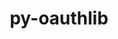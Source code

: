 ---
title: "py-oauthlib"
layout: cache
categories: [package, v0.19]
meta: {"versions": ["3.2.1"], "compilers": ["gcc@=11.1.0", "gcc@=7.3.1", "oneapi@=2022.1.0"], "oss": ["amzn2", "ubuntu20.04"], "platforms": ["linux"], "targets": ["x86_64", "x86_64_v3"], "stacks": ["e4s", "e4s-oneapi", "ml-cpu", "ml-cuda", "ml-rocm"], "num_specs": 3, "num_specs_by_stack": {"ml-cpu": 1, "ml-cuda": 1, "ml-rocm": 1, "e4s": 1, "e4s-oneapi": 1}}
spec_details: [{"hash": "pbtvntjrsd7sujwttwqs7tpqptpgbomw", "compiler": "gcc@=7.3.1", "versions": ["3.2.1"], "os": "amzn2", "platform": "linux", "target": "x86_64_v3", "variants": ["build_system=python_pip", "~rsa", "~signals", "~signedtoken"], "stacks": ["ml-cpu", "ml-cuda", "ml-rocm"], "size": "-", "tarball": "https://binaries.spack.io/releases/v0.19/build_cache/linux-amzn2-x86_64_v3/gcc-7.3.1/py-oauthlib-3.2.1/linux-amzn2-x86_64_v3-gcc-7.3.1-py-oauthlib-3.2.1-pbtvntjrsd7sujwttwqs7tpqptpgbomw.spack"}, {"hash": "oe2zhkcprmm7hesm6nf7gzbcs6rrhtuv", "compiler": "gcc@=11.1.0", "versions": ["3.2.1"], "os": "ubuntu20.04", "platform": "linux", "target": "x86_64", "variants": ["build_system=python_pip", "~rsa", "~signals", "~signedtoken"], "stacks": ["e4s"], "size": "-", "tarball": "https://binaries.spack.io/releases/v0.19/build_cache/linux-ubuntu20.04-x86_64/gcc-11.1.0/py-oauthlib-3.2.1/linux-ubuntu20.04-x86_64-gcc-11.1.0-py-oauthlib-3.2.1-oe2zhkcprmm7hesm6nf7gzbcs6rrhtuv.spack"}, {"hash": "4uwyrqtdxbvwvqloxzd6hf7gcvy4ecsg", "compiler": "oneapi@=2022.1.0", "versions": ["3.2.1"], "os": "ubuntu20.04", "platform": "linux", "target": "x86_64", "variants": ["build_system=python_pip", "~rsa", "~signals", "~signedtoken"], "stacks": ["e4s-oneapi"], "size": "-", "tarball": "https://binaries.spack.io/releases/v0.19/build_cache/linux-ubuntu20.04-x86_64/oneapi-2022.1.0/py-oauthlib-3.2.1/linux-ubuntu20.04-x86_64-oneapi-2022.1.0-py-oauthlib-3.2.1-4uwyrqtdxbvwvqloxzd6hf7gcvy4ecsg.spack"}]
---